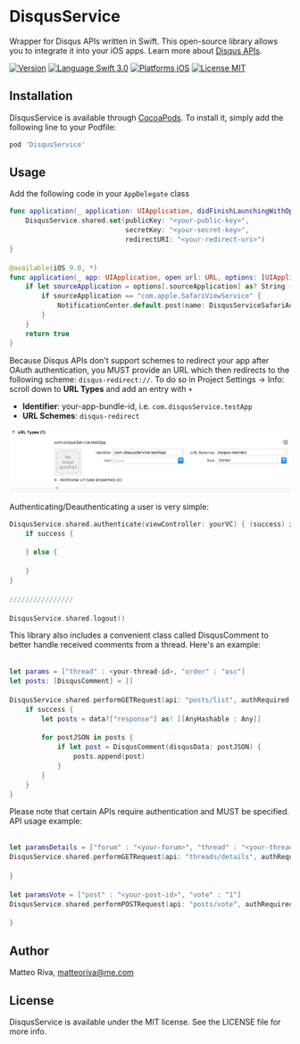 # DisqusService

Wrapper for Disqus APIs written in Swift.
This open-source library allows you to integrate it into your iOS apps.
Learn more about [Disqus APIs](https://disqus.com/api/docs/).

[![Version](https://img.shields.io/cocoapods/v/DisqusService.svg?style=flat)](http://cocoapods.org/pods/DisqusService)
[![Language Swift 3.0](https://img.shields.io/badge/Language-Swift%203.0-green.svg?style=flat)](https://swift.org)
[![Platforms iOS](https://img.shields.io/cocoapods/p/DisqusService.svg?style=flat)](http://www.apple.com/ios)
[![License MIT](https://img.shields.io/cocoapods/l/DisqusService.svg?style=flat)](https://github.com/ascarrambad/DisqusService/master/LICENSE)

## Installation

DisqusService is available through [CocoaPods](http://cocoapods.org). To install
it, simply add the following line to your Podfile:

```ruby
pod 'DisqusService'
```
## Usage

Add the following code in your `AppDelegate` class

```swift
func application(_ application: UIApplication, didFinishLaunchingWithOptions launchOptions: [UIApplicationLaunchOptionsKey : Any]? = nil) -> Bool {
    DisqusService.shared.set(publicKey: "<your-public-key>",
                             secretKey: "<your-secret-key>",
                             redirectURI: "<your-redirect-uri>")
}

@available(iOS 9.0, *)
func application(_ app: UIApplication, open url: URL, options: [UIApplicationOpenURLOptionsKey : Any] = [:]) -> Bool {
    if let sourceApplication = options[.sourceApplication] as? String {
        if sourceApplication == "com.apple.SafariViewService" {
            NotificationCenter.default.post(name: DisqusServiceSafariAuthDidClose, object: url)
        }
    }
    return true
}
```

Because Disqus APIs don't support schemes to redirect your app after OAuth authentication, you MUST provide an URL which then redirects to the following scheme: `disqus-redirect://`.
To do so in Project Settings → Info: scroll down to **URL Types** and add an entry with `+`

- **Identifier**: your-app-bundle-id, i.e. `com.disqusService.testApp`
- **URL Schemes**: `disqus-redirect`

![](Assets/xcode.png)

Authenticating/Deauthenticating a user is very simple:
```swift
DisqusService.shared.authenticate(viewController: yourVC) { (success) in
    if success {
        
    } else {
        
    }
}

////////////////

DisqusService.shared.logout()
```

This library also includes a convenient class called DisqusComment to better handle received comments from a thread.
Here's an example:

```swift

let params = ["thread" : <your-thread-id>, "order" : "asc"]
let posts: [DisqusComment] = []

DisqusService.shared.performGETRequest(api: "posts/list", authRequired: false, params: params) { (data, success) -> Void in
    if success {
        let posts = data?["response"] as! [[AnyHashable : Any]]

        for postJSON in posts {
            if let post = DisqusComment(disqusData: postJSON) {
                posts.append(post)
            }
        }
    }
}
```

Please note that certain APIs require authentication and MUST be specified.
API usage example:

```swift

let paramsDetails = ["forum" : "<your-forum>", "thread" : "<your-thread-id>"]
DisqusService.shared.performGETRequest(api: "threads/details", authRequired: false, params: paramsDetails) { (data, success) in

}

let paramsVote = ["post" : "<your-post-id>", "vote" : "1"]
DisqusService.shared.performPOSTRequest(api: "posts/vote", authRequired: true, params: paramsVote) { (data, success) in

}
```

## Author

Matteo Riva, matteoriva@me.com

## License

DisqusService is available under the MIT license. See the LICENSE file for more info.
